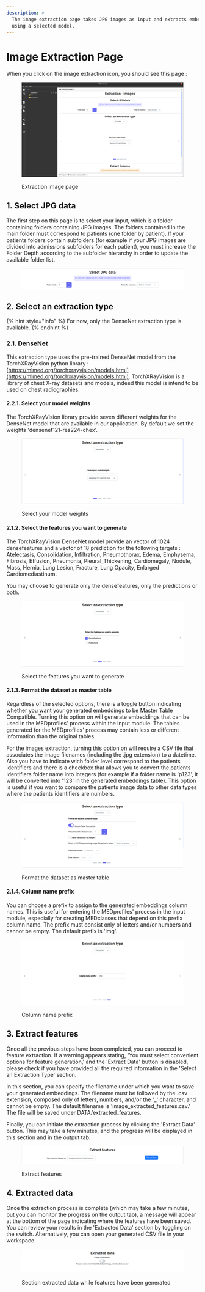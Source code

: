 ```yaml
---
description: >-
  The image extraction page takes JPG images as input and extracts embeddings
  using a selected model.
---
```


# Image Extraction Page

When you click on the image extraction icon, you should see this page :

<figure><img src="../../../.gitbook/assets/extraction_img.png" alt=""><figcaption><p>Extraction image page</p></figcaption></figure>

## 1. Select JPG data

The first step on this page is to select your input, which is a folder containing folders containing JPG images. The folders contained in the main folder must correspond to patients (one folder by patient). If your patients folders contain subfolders (for example if your JPG images are divided into admissions subfolders for each patient), you must increase the Folder Depth according to the subfolder hierarchy in order to update the available folder list.

<figure><img src="../../../.gitbook/assets/select.png" alt=""><figcaption></figcaption></figure>

## 2. Select an extraction type

{% hint style="info" %}
For now, only the DenseNet extraction type is available.
{% endhint %}

### 2.1. DenseNet

This extraction type uses the pre-trained DenseNet model from the TorchXRayVision python library : [https://mlmed.org/torchxrayvision/models.html](https://mlmed.org/torchxrayvision/models.html). TorchXRayVision is a library of chest X-ray datasets and models, indeed this model is intend to be used on chest radiographies.&#x20;

#### 2.2.1. Select your model weights

The TorchXRayVision library provide seven different weights for the DenseNet model that are available in our application. By default we set the weights 'densenet121-res224-chex'.

<figure><img src="../../../.gitbook/assets/weights.png" alt=""><figcaption><p>Select your model weights</p></figcaption></figure>

#### 2.1.2. Select the features you want to generate

The TorchXRayVision DenseNet model provide an vector of 1024 densefeatures and a vector of 18 prediction for the following targets : Atelectasis, Consolidation, Infiltration, Pneumothorax, Edema, Emphysema, Fibrosis, Effusion, Pneumonia, Pleural\_Thickening, Cardiomegaly, Nodule, Mass, Hernia, Lung Lesion, Fracture, Lung Opacity, Enlarged Cardiomediastinum.

You may choose to generate only the densefeatures, only the predictions or both.

<figure><img src="../../../.gitbook/assets/checkbox.png" alt=""><figcaption><p>Select the features you want to generate</p></figcaption></figure>

#### 2.1.3. Format the dataset as master table

Regardless of the selected options, there is a toggle button indicating whether you want your generated embeddings to be Master Table Compatible. Turning this option on will generate embeddings that can be used in the MEDprofiles' process within the input module. The tables generated for the MEDprofiles' process may contain less or different information than the original tables.&#x20;

For the images extraction, turning this option on will require a CSV file that associates the image filenames (including the .jpg extension) to a datetime. Also you have to indicate wich folder level correspond to the patients identifiers and there is a checkbox that allows you to convert the patients identifiers folder name into integers (for example if a folder name is 'p123', it will be converted into '123' in the generated embeddings table). This option is useful if you want to compare the patients image data to other data types where the patients identifiers are numbers.

<figure><img src="../../../.gitbook/assets/master.png" alt=""><figcaption><p>Format the dataset as master table</p></figcaption></figure>

#### 2.1.4. Column name prefix

You can choose a prefix to assign to the generated embeddings column names. This is useful for entering the MEDprofiles' process in the input module, especially for creating MEDclasses that depend on this prefix column name. The prefix must consist only of letters and/or numbers and cannot be empty. The default prefix is 'img'.

<figure><img src="../../../.gitbook/assets/prefix (1).png" alt=""><figcaption><p>Column name prefix</p></figcaption></figure>

## 3. Extract features

Once all the previous steps have been completed, you can proceed to feature extraction. If a warning appears stating, 'You must select convenient options for feature generation,' and the 'Extract Data' button is disabled, please check if you have provided all the required information in the 'Select an Extraction Type' section.&#x20;

In this section, you can specify the filename under which you want to save your generated embeddings. The filename must be followed by the .csv extension, composed only of letters, numbers, and/or the '\_' character, and cannot be empty. The default filename is 'image\_extracted\_features.csv.' The file will be saved under DATA/extracted\_features.&#x20;

Finally, you can initiate the extraction process by clicking the 'Extract Data' button. This may take a few minutes, and the progress will be displayed in this section and in the output tab.

<figure><img src="../../../.gitbook/assets/extract (2).png" alt=""><figcaption><p>Extract features</p></figcaption></figure>

## 4. Extracted data

Once the extraction process is complete (which may take a few minutes, but you can monitor the progress on the output tab), a message will appear at the bottom of the page indicating where the features have been saved. You can review your results in the 'Extracted Data' section by toggling on the switch. Alternatively, you can open your generated CSV file in your workspace.

<figure><img src="../../../.gitbook/assets/extracted_data (1).png" alt=""><figcaption><p>Section extracted data while features have been generated</p></figcaption></figure>
